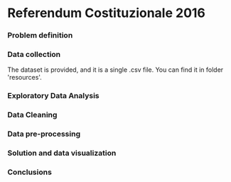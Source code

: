 # Referendum Costituzionale 2016

### Problem definition

### Data collection
The dataset is provided, and it is a single .csv file. 
You can find it in folder 'resources'. 

### Exploratory Data Analysis

### Data Cleaning

### Data pre-processing

### Solution and data visualization

### Conclusions


